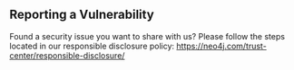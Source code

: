 ## Reporting a Vulnerability

Found a security issue you want to share with us? Please follow the steps located in our responsible disclosure policy:
https://neo4j.com/trust-center/responsible-disclosure/
